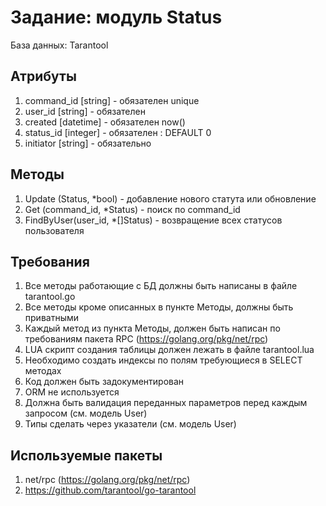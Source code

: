 Задание: модуль Status
=============================
База данных: Tarantool

Атрибуты
--------

 1. command_id [string] - обязателен unique
 2. user_id [string] - обязателен
 3. created [datetime] - обязателен now()
 4. status_id [integer] - обязателен : DEFAULT 0
 5. initiator [string] - обязательно


Методы
------

 1. Update (Status, *bool) - добавление нового статута или обновление 
 2. Get (command_id, *Status) - поиск по command_id
 3. FindByUser(user_id, *[]Status) - возвращение всех статусов пользователя


Требования
----------

 1. Все методы работающие с БД должны быть написаны в файле tarantool.go
 2. Все методы кроме описанных в пункте Методы, должны быть приватными
 3. Каждый метод из пункта Методы, должен быть написан по требованиям пакета RPC (https://golang.org/pkg/net/rpc)
 4. LUA скрипт создания таблицы должен лежать в файле tarantool.lua
 5. Необходимо создать индексы по полям требующиеся в SELECT методах 
 6. Код должен быть задокументирован
 7. ORM не используется
 8. Должна быть валидация переданных параметров перед каждым запросом (см. модель User)
 9. Типы сделать через указатели (см. модель User)


Используемые пакеты
-------------------

 1. net/rpc (https://golang.org/pkg/net/rpc)
 2. https://github.com/tarantool/go-tarantool
